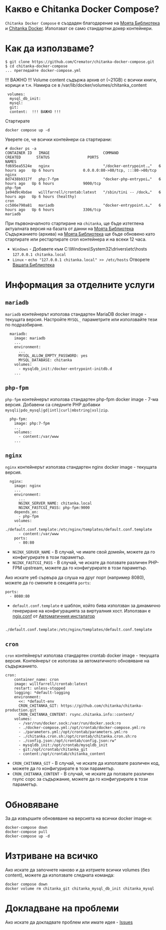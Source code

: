 # Какво е Chitanka Docker Compose?

`Chitanka Docker Compose` е създаден благодарение на [Моята Библиотека](https://https://github.com/chitanka) и [Chitanka Docker](https://github.com/basekat/chitanka-docker).
Използват се само стандартни докер контейнери.

# Как да използваме?

```console
$ git clone https://github.com/Cremator/chitanka-docker-compose.git
$ cd chitanka-docker-compose
... прегледайте docker-compose.yml
```
!!! ВАЖНО !!! Volume content съдържа архив от (~21GB) с всички книги, корици и т.н. Намира се в /var/lib/docker/volumes/chitanka_content
```
 volumes:
  mysql_db_init:
  mysql:
  git:
  content:  !!! ВАЖНО !!!
```
Стартирате
```
docker compose up -d
```

Уверете се, че всички контейнери са стартирани:
```
# docker ps -a
CONTAINER ID   IMAGE                        COMMAND                  CREATED       STATUS                 PORTS                               NAMES
fd695ea5524e   nginx                        "/docker-entrypoint.…"   6 hours ago   Up 6 hours             0.0.0.0:80->80/tcp, :::80->80/tcp   nginx
8d7438b9317f   php:7-fpm                    "docker-php-entrypoi…"   6 hours ago   Up 6 hours             9000/tcp                            php-fpm
1e94d9c4bdae   willfarrell/crontab:latest   "/sbin/tini -- /dock…"   6 hours ago   Up 6 hours (healthy)                                       cron
cc586e790a81   mariadb                      "docker-entrypoint.s…"   6 hours ago   Up 6 hours             3306/tcp                            mariadb
```

При първоначалното стартиране на `chitanka`, ще бъде изтеглена актуалната версия на базата от данни на [Моята Библиотека](https://github.com/chitanka)
Съдържанието (архива) на [Моята Библиотека](https://github.com/chitanka) ще бъде обновено като стартирате или рестартирате cron контейнера и на всеки 12 часа.

- `Windows` - Добавете към C:\Windows\System32\drivers\etc\hosts `127.0.0.1 chitanka.local`
- `Linux` - `echo "127.0.0.1 chitanka.local" >> /etc/hosts`
Отворете [Вашата Библиотека](http://chitanka.local)

# Информация за отделните услуги

## `mariadb`

`mariadb` контейнерът използва стандартен MariaDB docker image - текущата версия. Настройте `MYSQL_` параметрите или използвайте тези по подразбиране.
```
  mariadb:
    image: mariadb
    ...
    environment: 
      ...
      MYSQL_ALLOW_EMPTY_PASSWORD: yes
      MYSQL_DATABASE: chitanka
    volumes:
      - mysqldb_init:/docker-entrypoint-initdb.d
    ...
```

## `php-fpm`

`php-fpm` контейнерът използва стандартен php-fpm docker image - 7-ма версия. Добавени са следните PHP добавки `mysqli|pdo_mysql|gd|intl|curl|mbstring|xsl|zip`.

```
  php-fpm:
    image: php:7-fpm
    ...
    volumes:
      - content:/var/www
    ...
```

## `nginx`

`nginx` контейнерът използва стандартен nginx docker image - текущата версия. 
```
  nginx:
    image: nginx
    ...
    environment: 
      ...
      NGINX_SERVER_NAME: chitanka.local
      NGINX_FASTCGI_PASS: php-fpm:9000
    depends_on:
      - php-fpm
    volumes:
      - ./default.conf.template:/etc/nginx/templates/default.conf.template
      - content:/var/www
    ports:
      - 80:80
```

- `NGINX_SERVER_NAME` - В случай, че имате свой домейн, можете да го конфигурирате в този параметър.
- `NGINX_FASTCGI_PASS` - В случай, че искате да ползвате различен PHP-FPM upstream, можете да го конфигурирате в този параметър.

Ако искате уеб сървъра да слуша на друг порт (например 8080), можете да го смените в секцията `ports`:
```
ports:
  - 8080:80
```

- `default.conf.template`  е шаблон, който бива използван за динамично генериране на конфигурацията за виртуалния хост. Използван е [ngix.conf](https://github.com/chitanka/chitanka-installer/blob/master/nginx-vhost.conf) от [Автоматичния инсталатор](https://github.com/chitanka/chitanka-installer)
```
      - ./default.conf.template:/etc/nginx/templates/default.conf.template
```

## `cron`

`cron` контейнерът използва стандартен crontab docker image - текущата версия. Kонтейнерът се използва за автоматичното обновяване на съдържанието.

```
cron:
    container_name: cron
    image: willfarrell/crontab:latest
    restart: unless-stopped
    logging: *default-logging
    environment: 
      <<: *default-env
      CRON_CHITANKA_GIT: https://github.com/chitanka/chitanka-production.git
      CRON_CHITANKA_CONTENT: rsync.chitanka.info::content/
    volumes:
      - /var/run/docker.sock:/var/run/docker.sock:ro
      - ./docker-compose.yml:/opt/crontab/docker-compose.yml:ro
      - ./parameters.yml:/opt/crontab/parameters.yml:ro
      - ./chitanka.cron.sh:/opt/crontab/chitanka.cron.sh:ro
      - ./config.json:/opt/crontab/config.json:rw"
      - mysqldb_init:/opt/crontab/mysqldb_init
      - git:/opt/crontab/chitanka_git
      - content:/opt/crontab/chitanka_content
```

- `CRON_CHITANKA_GIT` - В случай, че искате да използвате различен код, можете да го конфигурирате в този параметър.
- `CRON_CHITANKA_CONTENT` - В случай, че искате да ползвате различен rsync сорс за съдържание, можете да го конфигурирате в този параметър.

# Обновяване

За да извършите обновяване на версията на всички docker image-и:
```console
docker-compose down
docker-compose pull
docker-compose up -d
```

# Изтриване на всичко

Ако искате да започнете наново и да изтриете всички volumes (без content), можете да използвате следната команда:
```console
docker compose down
docker volume rm chitanka_git chitanka_mysql_db_init chitanka_mysql
```

# Докладване на проблеми

Ако искате да докладвате проблем или имате идея - [Issues](https://github.com/Cremator/chitanka-docker-compose/issues)